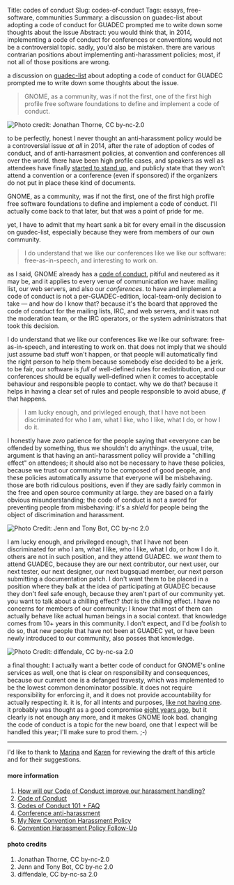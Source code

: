 Title: codes of conduct
Slug: codes-of-conduct
Tags: essays, free-software, communities
Summary: a discussion on guadec-list about adopting a code of conduct for GUADEC prompted me to write down some thoughts about the issue
Abstract: you would think that, in 2014, implementing a code of conduct for conferences or conventions would not be a controversial topic. sadly, you'd also be mistaken. there are various contrarian positions about implementing anti-harassment policies; most, if not all of those positions are wrong.

a discussion on [guadec-list][1] about adopting a code of conduct for GUADEC
prompted me to write down some thoughts about the issue.

> GNOME, as a community, was if not the first, one of the first high profile
> free software foundations to define and implement a code of conduct.

![Photo credit: Jonathan Thorne, CC by-nc-2.0]({filename}/images/us-constitution.jpg)

to be perfectly, honest I never thought an anti-harassment policy would be a
controversial issue *at all* in 2014, after the rate of adoption of codes of
conduct, and of anti-harrasment policies, at convention and conferences all
over the world. there have been high profile cases, and speakers as well as
attendees have finally [started to stand up][7], and publicly state that
they won't attend a convention or a conference (even if sponsored) if the
organizers do not put in place these kind of documents.

GNOME, as a community, was if not the first, one of the first high profile free
software foundations to define and implement a code of conduct. I'll actually
come back to that later, but that was a point of pride for me.

yet, I have to admit that my heart sank a bit for every email in the discussion
on guadec-list, especially because they were from members of our own community.

> I do understand that we like our conferences like we like our software:
> free-as-in-speech, and interesting to work on.

as I said, GNOME already has a [code of conduct][2], pitiful and neutered as it
may be, and it applies to every venue of communication we have: mailing list,
our web servers, and also our *conferences*. to have and implement a code
of conduct is not a per-GUADEC-edition, local-team-only decision to take — and
how do I know that? because it's the board that approved the code of conduct for
the mailing lists, IRC, and web servers, and it was not the moderation team, or
the IRC operators, or the system administrators that took this decision.

I do understand that we like our conferences like we like our software:
free-as-in-speech, and interesting to work on. that does not imply that we
should just assume bad stuff won't happen, or that people will automatically
find the right person to help them because somebody else decided to be a jerk.
to be fair, our software is *full* of well-defined rules for redistribution, and
our conferences should be equally well-defined when it comes to acceptable
behaviour and responsible people to contact. why we do that? because it helps in
having a clear set of rules and people responsible to avoid abuse, *if* that
happens.

> I am lucky enough, and privileged enough, that I have not been discriminated
> for who I am, what I like, who I like, what I do, or how I do it.

I honestly have *zero* patience for the people saying that «everyone can be
offended by something, thus we shouldn't do anything». the usual, trite,
argument is that having an anti-harassment policy will provide a "chilling
effect" on attendees; it should also not be necessary to have these policies,
because we trust our community to be composed of good people, and these policies
automatically assume that everyone will be misbehaving. those are both
ridiculous positions, even if they are sadly fairly common in the free and open
source community at large. they are based on a fairly obvious misunderstanding;
the code of conduct is not a sword for preventing people from misbehaving: it's
a *shield* for people being the object of discrimination and harassment.

![Photo Credit: Jenn and Tony Bot, CC by-nc 2.0]({filename}/images/sword-and-shield.jpg)

I am lucky enough, and privileged enough, that I have not been discriminated for
who I am, what I like, who I like, what I do, or how I do it. others are not in
such position, and they attend GUADEC. we *want* them to attend GUADEC, because
they are our next contributor, our next user, our next tester, our next
designer, our next bugsquad member, our next person submitting a documentation
patch. I don't want them to be placed in a position where they balk at the idea
of participating at GUADEC because they don't feel safe enough, because they
aren't part of our community yet. you want to talk about a chilling effect?
*that* is the chilling effect. I have no concerns for members of our community:
I know that most of them can actually behave like actual human beings in a
social context. that knowledge comes from 10+ years in this community. I don't
expect, and I'd be *foolish* to do so, that new people that have not been at
GUADEC yet, or have been newly introduced to our community, also posses that
knowledge.

![Photo Credit: diffendale, CC by-nc-sa 2.0]({filename}/images/shield.jpg)

a final thought: I actually want a better code of conduct for GNOME's online
services as well, one that is clear on responsibility and consequences, because
our current one is a defanged travesty, which was implemented to be the lowest
common denominator possible. it does not require responsibility for enforcing
it, and it does not provide accountability for actually respecting it. it is,
for all intents and purposes, [like not having one][3]. it probably was thought
as a good compromise [eight years ago][4], but it clearly is not enough any
more, and it makes GNOME look bad. changing the code of conduct is a topic for
the new board, one that I expect will be handled this year; I'll make sure to
prod them. ;-)

- - -

I'd like to thank to [Marina][5] and [Karen][6] for reviewing the draft of
this article and for their suggestions.

#### more information

  1. [How will our Code of Conduct improve our harassment handling?][gf-how]
  2. [Code of Conduct][gf-code]
  3. [Codes of Conduct 101 + FAQ][dryden-faq]
  4. [Conference anti-harassment][gf-harassment]
  5. [My New Convention Harassment Policy][7]
  6. [Convention Harassment Policy Follow-Up][scalzi-con]

#### photo credits

  1. Jonathan Thorne, CC by-nc-2.0
  2. Jenn and Tony Bot, CC by-nc 2.0
  3. diffendale, CC by-nc-sa 2.0

[1]: https://mail.gnome.org/archives/guadec-list/2014-July/msg00014.html
[2]: https://wiki.gnome.org/Foundation/CodeOfConduct
[3]: https://mail.gnome.org/archives/foundation-list/2009-November/msg00017.html
[4]: https://mail.gnome.org/archives/foundation-list/2006-May/msg00057.html
[5]: http://blogs.gnome.org/marina/
[6]: http://blogs.gnome.org/gnomg/
[7]: http://whatever.scalzi.com/2013/07/02/my-new-convention-harassment-policy/

[gf-how]: http://geekfeminism.org/2014/07/10/how-will-our-code-of-conduct-improve-our-harassment-handling/
[gf-code]: http://geekfeminism.org/about/code-of-conduct/
[dryden-faq]: http://www.ashedryden.com/blog/codes-of-conduct-101-faq
[gf-harassment]: http://geekfeminism.wikia.com/wiki/Conference_anti-harassment
[scalzi-con]: http://whatever.scalzi.com/2013/07/05/convention-harassment-policy-follow-up/
